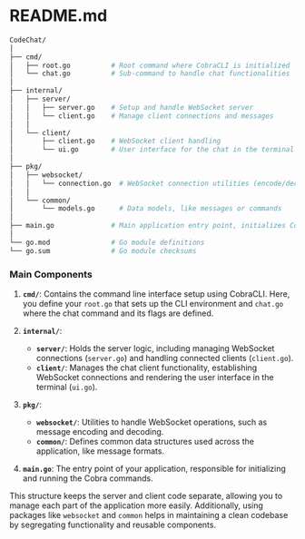 # README.md

```bash
CodeChat/
│
├── cmd/
│   ├── root.go          # Root command where CobraCLI is initialized
│   └── chat.go          # Sub-command to handle chat functionalities
│
├── internal/
│   ├── server/
│   │   ├── server.go    # Setup and handle WebSocket server
│   │   └── client.go    # Manage client connections and messages
│   │
│   └── client/
│       ├── client.go    # WebSocket client handling
│       └── ui.go        # User interface for the chat in the terminal
│
├── pkg/
│   ├── websocket/
│   │   └── connection.go  # WebSocket connection utilities (encode/decode messages, etc.)
│   │
│   └── common/
│       └── models.go      # Data models, like messages or commands
│
├── main.go              # Main application entry point, initializes Cobra
│
└── go.mod               # Go module definitions
└── go.sum               # Go module checksums
```

### Main Components

1. **`cmd/`**: Contains the command line interface setup using CobraCLI. Here, you define your `root.go` that sets up the CLI environment and `chat.go` where the chat command and its flags are defined.

2. **`internal/`**:

   - **`server/`**: Holds the server logic, including managing WebSocket connections (`server.go`) and handling connected clients (`client.go`).
   - **`client/`**: Manages the chat client functionality, establishing WebSocket connections and rendering the user interface in the terminal (`ui.go`).

3. **`pkg/`**:

   - **`websocket/`**: Utilities to handle WebSocket operations, such as message encoding and decoding.
   - **`common/`**: Defines common data structures used across the application, like message formats.

4. **`main.go`**: The entry point of your application, responsible for initializing and running the Cobra commands.

This structure keeps the server and client code separate, allowing you to manage each part of the application more easily. Additionally, using packages like `websocket` and `common` helps in maintaining a clean codebase by segregating functionality and reusable components.
